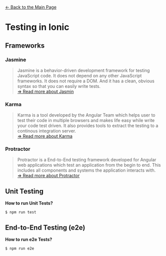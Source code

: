 <a href="/../../"> &larr; Back to the Main Page</a>
# Testing in Ionic
## Frameworks
### Jasmine
> Jasmine is a behavior-driven development framework for testing JavaScript code. 
It does not depend on any other JavaScript frameworks. It does not require a DOM. 
And it has a clean, obvious syntax so that you can easily write tests. <br>
<a href="https://jasmine.github.io/pages/getting_started.html"> => Read more about Jasmin</a>
### Karma
> Karma is a tool developed by the Angular Team which helps user to test their code in
multiple browsers and makes life easy while write your code test driven.
It also provides tools to extract the testing to a continous integration server. <br>
<a href="https://karma-runner.github.io/latest/index.html"> => Read more about Karma</a>
### Protractor <br>
> Protractor is a End-to-End testing framework developed for Angular web applications which test an application from the begin to end. 
This includes all components and systems the application interacts with. <br>
<a href="https://www.protractortest.org/#/"> => Read more about Protractor</a>
## Unit Testing
**How to run Unit Tests?** <br>
```
$ npm run test
```
## End-to-End Testing (e2e)
**How to run e2e Tests?** <br>
```
$ npm run e2e
```
